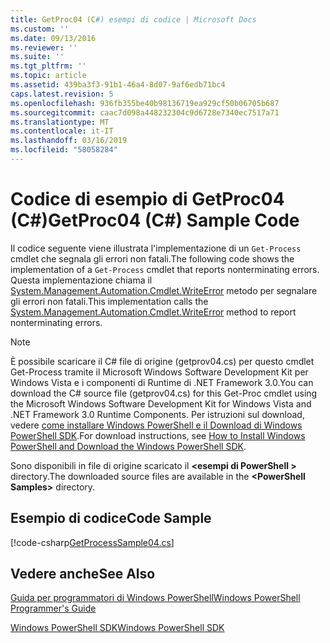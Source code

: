 ```yaml
---
title: GetProc04 (C#) esempi di codice | Microsoft Docs
ms.custom: ''
ms.date: 09/13/2016
ms.reviewer: ''
ms.suite: ''
ms.tgt_pltfrm: ''
ms.topic: article
ms.assetid: 439ba3f3-91b1-46a4-8d07-9af6edb71bc4
caps.latest.revision: 5
ms.openlocfilehash: 936fb355be40b98136719ea929cf50b06705b687
ms.sourcegitcommit: caac7d098a448232304c9d6728e7340ec7517a71
ms.translationtype: MT
ms.contentlocale: it-IT
ms.lasthandoff: 03/16/2019
ms.locfileid: "58058284"
---
```

# <a name="getproc04-c-sample-code"></a><span data-ttu-id="965ae-102">Codice di esempio di GetProc04 (C#)</span><span class="sxs-lookup"><span data-stu-id="965ae-102">GetProc04 (C#) Sample Code</span></span>

<span data-ttu-id="965ae-103">Il codice seguente viene illustrata l'implementazione di un `Get-Process` cmdlet che segnala gli errori non fatali.</span><span class="sxs-lookup"><span data-stu-id="965ae-103">The following code shows the implementation of a `Get-Process` cmdlet that reports nonterminating errors.</span></span> <span data-ttu-id="965ae-104">Questa implementazione chiama il [System.Management.Automation.Cmdlet.WriteError](/dotnet/api/System.Management.Automation.Cmdlet.WriteError) metodo per segnalare gli errori non fatali.</span><span class="sxs-lookup"><span data-stu-id="965ae-104">This implementation calls the [System.Management.Automation.Cmdlet.WriteError](/dotnet/api/System.Management.Automation.Cmdlet.WriteError) method to report nonterminating errors.</span></span>

> [!NOTE]
> <span data-ttu-id="965ae-105">È possibile scaricare il C# file di origine (getprov04.cs) per questo cmdlet Get-Process tramite il Microsoft Windows Software Development Kit per Windows Vista e i componenti di Runtime di .NET Framework 3.0.</span><span class="sxs-lookup"><span data-stu-id="965ae-105">You can download the C# source file (getprov04.cs) for this Get-Proc cmdlet using the Microsoft Windows Software Development Kit for Windows Vista and .NET Framework 3.0 Runtime Components.</span></span> <span data-ttu-id="965ae-106">Per istruzioni sul download, vedere [come installare Windows PowerShell e il Download di Windows PowerShell SDK](/powershell/developer/installing-the-windows-powershell-sdk).</span><span class="sxs-lookup"><span data-stu-id="965ae-106">For download instructions, see [How to Install Windows PowerShell and Download the Windows PowerShell SDK](/powershell/developer/installing-the-windows-powershell-sdk).</span></span>
>
> <span data-ttu-id="965ae-107">Sono disponibili in file di origine scaricato il  **\<esempi di PowerShell >** directory.</span><span class="sxs-lookup"><span data-stu-id="965ae-107">The downloaded source files are available in the **\<PowerShell Samples>** directory.</span></span>

## <a name="code-sample"></a><span data-ttu-id="965ae-108">Esempio di codice</span><span class="sxs-lookup"><span data-stu-id="965ae-108">Code Sample</span></span>

[!code-csharp[GetProcessSample04.cs](../../powershell-sdk-samples/SDK-2.0/csharp/GetProcessSample04/GetProcessSample04.cs#L11-L98 "GetProcessSample04.cs")]

## <a name="see-also"></a><span data-ttu-id="965ae-109">Vedere anche</span><span class="sxs-lookup"><span data-stu-id="965ae-109">See Also</span></span>

[<span data-ttu-id="965ae-110">Guida per programmatori di Windows PowerShell</span><span class="sxs-lookup"><span data-stu-id="965ae-110">Windows PowerShell Programmer's Guide</span></span>](./windows-powershell-programmer-s-guide.md)

[<span data-ttu-id="965ae-111">Windows PowerShell SDK</span><span class="sxs-lookup"><span data-stu-id="965ae-111">Windows PowerShell SDK</span></span>](../windows-powershell-reference.md)